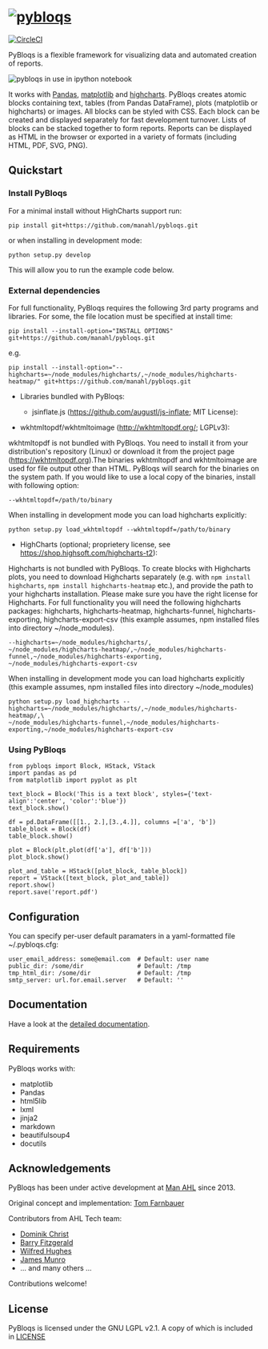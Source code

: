 # [![pybloqs](logo/logo50.png)](https://github.com/manahl/pybloqs)

[![CircleCI](https://circleci.com/gh/manahl/PyBloqs.svg?style=svg)](https://circleci.com/gh/manahl/PyBloqs)

PyBloqs is a flexible framework for visualizing data and automated creation of reports. 

![pybloqs in use in ipython notebook](pybloqs_in_notebook.png)

It works with [Pandas](http://pandas.pydata.org/), [matplotlib](http://matplotlib.org/) and 
[highcharts](http>//www.highcharts.com/). PyBloqs creates atomic blocks containing text, tables (from Pandas DataFrame), 
plots (matplotlib or highcharts) or images. All blocks can be styled with CSS. Each block can be created and displayed 
separately for fast development turnover. Lists of blocks can be stacked together to form reports. Reports can be displayed as HTML in the browser or exported in a variety of formats (including HTML, PDF, SVG, PNG).


## Quickstart

### Install PyBloqs

For a minimal install without HighCharts support run:

```
pip install git+https://github.com/manahl/pybloqs.git
```
or when installing in development mode:
```
python setup.py develop
```

This will allow you to run the example code below.

### External dependencies

For full functionality, PyBloqs requires the following 3rd party programs and libraries. For some, the file location must be specified at install time:
```
pip install --install-option="INSTALL OPTIONS" git+https://github.com/manahl/pybloqs.git
```
e.g.

```
pip install --install-option="--highcharts=~/node_modules/highcharts/,~/node_modules/highcharts-heatmap/" git+https://github.com/manahl/pybloqs.git
```


- Libraries bundled with PyBloqs: 
  - jsinflate.js (https://github.com/augustl/js-inflate; MIT License):


- wkhtmltopdf/wkhtmltoimage (http://wkhtmltopdf.org/; LGPLv3):

wkhtmltopdf is not bundled with PyBloqs. You need to install it from your distribution's repository (Linux) or download it from the project page (https://wkhtmltopdf.org).The binaries wkhtmltopdf and wkhtmltoimage are used for file output other than HTML. PyBloqs will search for the binaries on the system path. If you would like to use a local copy of the binaries, install with following option:
```
--wkhtmltopdf=/path/to/binary
```  


When installing in development mode you can load highcharts explicitly:
```
python setup.py load_wkhtmltopdf --wkhtmltopdf=/path/to/binary
```

- HighCharts (optional; proprietery license, see https://shop.highsoft.com/highcharts-t2):

Highcharts is not bundled with PyBloqs. To create blocks with Highcharts plots, you need to download Highcharts 
separately (e.g. with `npm install highcharts`, `npm install highcharts-heatmap` etc.), and provide the path to your
 highcharts installation. Please make sure you have the right license for Highcharts. For full functionality you will 
 need the following highcharts packages: highcharts, highcharts-heatmap, highcharts-funnel, highcharts-exporting, 
 highcharts-export-csv (this example assumes, npm installed files into directory ~/node_modules).

```
--highcharts=~/node_modules/highcharts/,
~/node_modules/highcharts-heatmap/,~/node_modules/highcharts-funnel,~/node_modules/highcharts-exporting,
~/node_modules/highcharts-export-csv
```

When installing in development mode you can load highcharts explicitly (this example assumes, npm installed files into directory ~/node_modules)
```
python setup.py load_highcharts --highcharts=~/node_modules/highcharts/,~/node_modules/highcharts-heatmap/,\
~/node_modules/highcharts-funnel,~/node_modules/highcharts-exporting,~/node_modules/highcharts-export-csv
```

### Using PyBloqs

```
from pybloqs import Block, HStack, VStack
import pandas as pd
from matplotlib import pyplot as plt

text_block = Block('This is a text block', styles={'text-align':'center', 'color':'blue'})
text_block.show()

df = pd.DataFrame([[1., 2.],[3.,4.]], columns =['a', 'b'])
table_block = Block(df)
table_block.show()

plot = Block(plt.plot(df['a'], df['b']))
plot_block.show()

plot_and_table = HStack([plot_block, table_block])
report = VStack([text_block, plot_and_table])
report.show()
report.save('report.pdf')
```

## Configuration

You can specify per-user default paramaters in a yaml-formatted file ~/.pybloqs.cfg:
```
user_email_address: some@email.com  # Default: user name 
public_dir: /some/dir               # Default: /tmp
tmp_html_dir: /some/dir             # Default: /tmp
smtp_server: url.for.email.server   # Default: ''
```

## Documentation

Have a look at the [detailed documentation](docs/build/html/index.html).

## Requirements

PyBloqs works with:

  * matplotlib
  * Pandas
  * html5lib
  * lxml
  * jinja2
  * markdown
  * beautifulsoup4
  * docutils

## Acknowledgements

PyBloqs has been under active development at [Man AHL](http://www.ahl.com/) since 2013.

Original concept and implementation: [Tom Farnbauer](https://github.com/SleepingPills)

Contributors from AHL Tech team:

 * [Dominik Christ](https://github.com/DominikMChrist)
 * [Barry Fitzgerald](https://github.com/pablojim)
 * [Wilfred Hughes](https://github.com/wilfred)
 * [James Munro](https://github.com/jamesmunro)
 * ... and many others ...

Contributions welcome!

## License

PyBloqs is licensed under the GNU LGPL v2.1.  A copy of which is included in [LICENSE](LICENSE)
